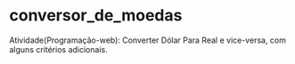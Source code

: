 # conversor_de_moedas
Atividade(Programação-web): Converter Dólar Para Real e vice-versa, com alguns critérios adicionais.
